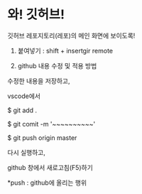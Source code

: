 # 와! 깃허브!
깃허브 레포지토리(레포)의 메인 화면에 보이도록!

1) 붙여넣기 : shift + insertgir remote

2) github 내용 수정 및 적용 방법

수정한 내용을 저장하고,

vscode에서

$ git add .

$ git comit -m '~~~~~~~~~~'

$ git push origin master

다시 실행하고,

github 창에서 새로고침(F5)하기

*push : github에 올리는 행위